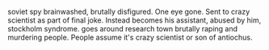 soviet spy brainwashed, brutally disfigured. One eye gone. Sent to crazy scientist as part of final joke. Instead becomes his assistant, abused by him, stockholm syndrome. goes around research town brutally raping and murdering people. People assume it's crazy scientist or son of antiochus.